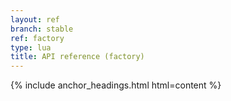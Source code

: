 ```yaml
---
layout: ref
branch: stable
ref: factory
type: lua
title: API reference (factory)
---
```

{% include anchor_headings.html html=content %}